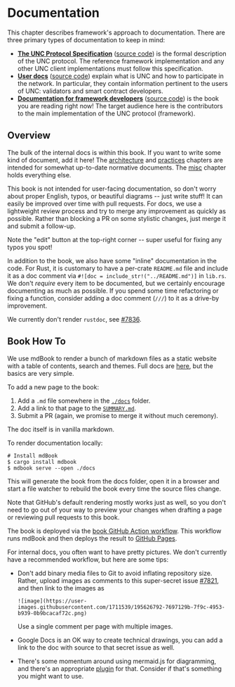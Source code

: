 # Documentation

This chapter describes framework's approach to documentation. There are three
primary types of documentation to keep in mind:

* [**The UNC Protocol Specification**](https://nomicon.io)
  ([source code](https://github.com/near/NEPs)) is the formal description of
  the UNC protocol. The reference framework implementation and any other UNC
  client implementations must follow this specification.
* [**User docs**](https://docs.near.org) ([source code](https://github.com/near/docs))
  explain what is UNC and how to participate in the network. In particular,
  they contain information pertinent to the users of UNC: validators and
  smart contract developers.
* [**Documentation for framework developers**](https://near.github.io/framework/)
  ([source code](https://github.com/utnet-org/utility/tree/master/docs)) is the
  book you are reading right now! The target audience here is the contributors
  to the main implementation of the UNC protocol (framework).

## Overview

The bulk of the internal docs is within this book. If you want to write some
kind of document, add it here! The [architecture](../architecture/) and
[practices](../practices/) chapters are intended for somewhat up-to-date
normative documents. The [misc](../misc/) chapter holds everything else.

This book is not intended for user-facing documentation, so don't worry about
proper English, typos, or beautiful diagrams -- just write stuff! It can easily
be improved over time with pull requests. For docs, we use a lightweight review
process and try to merge any improvement as quickly as possible. Rather than
blocking a PR on some stylistic changes, just merge it and submit a follow-up.

Note the "edit" button at the top-right corner -- super useful for fixing any
typos you spot!

In addition to the book, we also have some "inline" documentation in the code.
For Rust, it is customary to have a per-crate `README.md` file and include it as
a doc comment via `#![doc = include_str!("../README.md")]` in `lib.rs`. We don't
*require* every item to be documented, but we certainly encourage documenting as
much as possible. If you spend some time refactoring or fixing a function,
consider adding a doc comment (`///`) to it as a drive-by improvement.

We currently don't render `rustdoc`, see [#7836](https://github.com/utnet-org/utility/issues/7836).

## Book How To

We use mdBook to render a bunch of markdown files as a static website with a table
of contents, search and themes. Full docs are [here](https://rust-lang.github.io/mdBook/),
but the basics are very simple.

To add a new page to the book:

1. Add a `.md` file somewhere in the
   [`./docs`](https://github.com/utnet-org/utility/tree/master/docs) folder.
2. Add a link to that page to the
   [`SUMMARY.md`](https://github.com/utnet-org/utility/blob/master/docs/SUMMARY.md).
3. Submit a PR (again, we promise to merge it without much ceremony).

The doc itself is in vanilla markdown.

To render documentation locally:

```console
# Install mdBook
$ cargo install mdbook
$ mdbook serve --open ./docs
```

This will generate the book from the docs folder, open it in a browser and
start a file watcher to rebuild the book every time the source files change.

Note that GitHub's default rendering mostly works just as well, so you don't
need to go out of your way to preview your changes when drafting a page or
reviewing pull requests to this book.

The book is deployed via the
[book GitHub Action workflow](https://github.com/utnet-org/utility/blob/master/.github/workflows/book.yml).
This workflow runs mdBook and then deploys the result to
[GitHub Pages](https://docs.github.com/en/pages/getting-started-with-github-pages/about-github-pages).

For internal docs, you often want to have pretty pictures. We don't currently
have a recommended workflow, but here are some tips:

* Don't add binary media files to Git to avoid inflating repository size.
  Rather, upload images as comments to this super-secret issue
  [#7821](https://github.com/utnet-org/utility/issues/7821), and then link to
  the images as

  ```
  ![image](https://user-images.githubusercontent.com/1711539/195626792-7697129b-7f9c-4953-b939-0b9bcacaf72c.png)
  ```

  Use a single comment per page with multiple images.

* Google Docs is an OK way to create technical drawings, you can add a link to
  the doc with source to that secret issue as well.

* There's some momentum around using mermaid.js for diagramming, and there's
  an appropriate [plugin](https://github.com/badboy/mdbook-mermaid) for that.
  Consider if that's something you might want to use.

